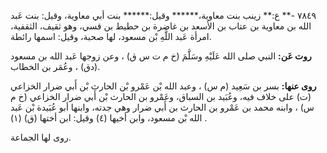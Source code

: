 ٧٨٤٩ -** ع:** زينب بنت معاوية،****** وقيل:****** بنت أبي معاوية، وقيل: بنت عَبد الله بن معاوية بن عتاب بن الأسعد بن غاضرة بن حطيط بن قسي، وهو ثقيف، الثقفية، امرأة عَبد اللَّهِ بْن مسعود، لها صحبة، وقيل: اسمها رائطة.

**روت عَن:** النبي صلى الله عَلَيْهِ وسَلَّمَ (خ م ت س ق) ، وعن زوجها عَبد الله بن مسعود (دق) ، وعُمَر بن الخطاب.

**روى عنها:** بسر بن سَعِيد (م س) ، وعبد الله بْن عَمْرو بْن الحارث بْن أَبي ضرار الخزاعي (ت) على خلاف فيه، وعُبَيد بن السباق، وعَمْرو بن الحارث بْن أَبي ضرار الخزاعي (خ م س) ، وابنه محمد بن عَمْرو بن الحارث بن أَبي ضرار وهي جدته، وابنها أبو عُبَيدة بْن عَبد الله بْن مسعود، وابن أخيها (٤) وقيل: ابن أختها (ق) (١) .

روى لها الجماعة.